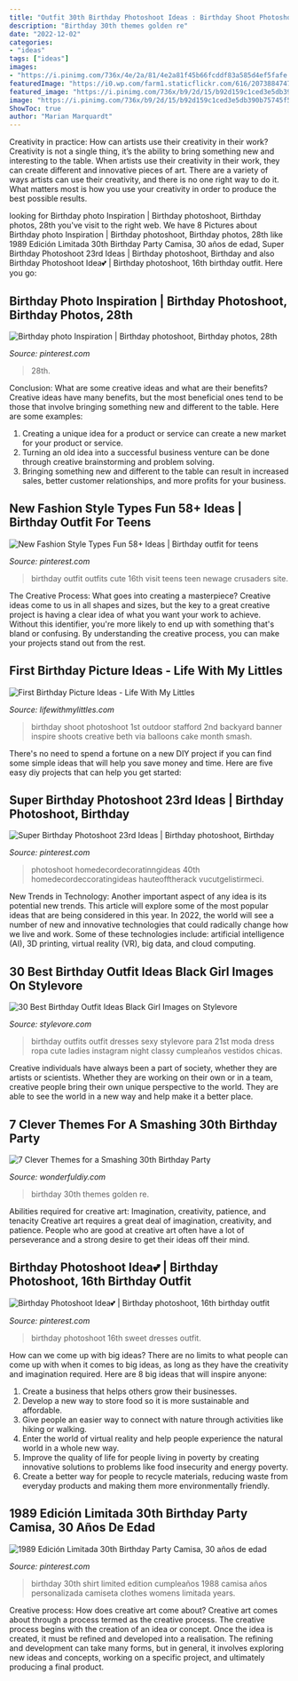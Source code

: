 ```yaml
---
title: "Outfit 30th Birthday Photoshoot Ideas : Birthday Shoot Photoshoot 1st Outdoor Stafford 2nd Backyard Banner Inspire Shoots Creative Beth Via Balloons Cake Month Smash"
description: "Birthday 30th themes golden re"
date: "2022-12-02"
categories:
- "ideas"
tags: ["ideas"]
images:
- "https://i.pinimg.com/736x/4e/2a/81/4e2a81f45b66fcddf83a585d4ef5fafe.jpg"
featuredImage: "https://i0.wp.com/farm1.staticflickr.com/616/20738847472_71edc87d1f_c.jpg?resize=533%2C800&amp;ssl=1"
featured_image: "https://i.pinimg.com/736x/b9/2d/15/b92d159c1ced3e5db390b75745f5041c.jpg"
image: "https://i.pinimg.com/736x/b9/2d/15/b92d159c1ced3e5db390b75745f5041c.jpg"
ShowToc: true
author: "Marian Marquardt"
---
```



Creativity in practice: How can artists use their creativity in their work?
Creativity is not a single thing, it’s the ability to bring something new and interesting to the table. When artists use their creativity in their work, they can create different and innovative pieces of art. There are a variety of ways artists can use their creativity, and there is no one right way to do it. What matters most is how you use your creativity in order to produce the best possible results.

	

		
looking for Birthday photo Inspiration | Birthday photoshoot, Birthday photos, 28th you've visit to the right web. We have 8 Pictures about Birthday photo Inspiration | Birthday photoshoot, Birthday photos, 28th like 1989 Edición Limitada 30th Birthday Party Camisa, 30 años de edad, Super Birthday Photoshoot 23rd Ideas | Birthday photoshoot, Birthday and also Birthday Photoshoot Idea💕 | Birthday photoshoot, 16th birthday outfit. Here you go:
		
    
## Birthday Photo Inspiration | Birthday Photoshoot, Birthday Photos, 28th

<img loading=lazy src="https://i.pinimg.com/736x/2f/34/0b/2f340b8bb46cd355be3cd6054d8c3ecf.jpg" onerror="this.onerror=null;this.src='https://tse4.mm.bing.net/th?id=OIP.Abr2Kdy4-JUWsxPsUm_xqwHaJQ&amp;pid=15.1';" alt="Birthday photo Inspiration | Birthday photoshoot, Birthday photos, 28th">

_Source: pinterest.com_

>28th. 

	

Conclusion: What are some creative ideas and what are their benefits?
Creative ideas have many benefits, but the most beneficial ones tend to be those that involve bringing something new and different to the table. Here are some examples:
1. Creating a unique idea for a product or service can create a new market for your product or service.
2. Turning an old idea into a successful business venture can be done through creative brainstorming and problem solving.
3. Bringing something new and different to the table can result in increased sales, better customer relationships, and more profits for your business.

    
## New Fashion Style Types Fun 58+ Ideas | Birthday Outfit For Teens

<img loading=lazy src="https://i.pinimg.com/736x/b9/2d/15/b92d159c1ced3e5db390b75745f5041c.jpg" onerror="this.onerror=null;this.src='https://tse3.mm.bing.net/th?id=OIP.VEYzVD_hUmM5pG4hff2UTAAAAA&amp;pid=15.1';" alt="New Fashion Style Types Fun 58+ Ideas | Birthday outfit for teens">

_Source: pinterest.com_

>birthday outfit outfits cute 16th visit teens teen newage crusaders site. 

	

The Creative Process: What goes into creating a masterpiece?
Creative ideas come to us in all shapes and sizes, but the key to a great creative project is having a clear idea of what you want your work to achieve. Without this identifier, you're more likely to end up with something that's bland or confusing. By understanding the creative process, you can make your projects stand out from the rest.

    
## First Birthday Picture Ideas - Life With My Littles

<img loading=lazy src="https://i0.wp.com/farm1.staticflickr.com/616/20738847472_71edc87d1f_c.jpg?resize=533%2C800&amp;ssl=1" onerror="this.onerror=null;this.src='https://tse3.mm.bing.net/th?id=OIP.515MXH0RfHrVTVVEwUo3lgHaLH&amp;pid=15.1';" alt="First Birthday Picture Ideas - Life With My Littles">

_Source: lifewithmylittles.com_

>birthday shoot photoshoot 1st outdoor stafford 2nd backyard banner inspire shoots creative beth via balloons cake month smash. 

	

There's no need to spend a fortune on a new DIY project if you can find some simple ideas that will help you save money and time. Here are five easy diy projects that can help you get started: 

    
## Super Birthday Photoshoot 23rd Ideas | Birthday Photoshoot, Birthday

<img loading=lazy src="https://i.pinimg.com/736x/de/b8/d0/deb8d07e33af442a8dfddf34694e18e6.jpg" onerror="this.onerror=null;this.src='https://tse2.mm.bing.net/th?id=OIP.24q4tiDtV5QPFjoGei0OCQAAAA&amp;pid=15.1';" alt="Super Birthday Photoshoot 23rd Ideas | Birthday photoshoot, Birthday">

_Source: pinterest.com_

>photoshoot homedecordecoratinngideas 40th homedecordeccoratingideas hauteofftherack vucutgelistirmeci. 

	

New Trends in Technology: Another important aspect of any idea is its potential new trends. This article will explore some of the most popular ideas that are being considered in this year.
In 2022, the world will see a number of new and innovative technologies that could radically change how we live and work. Some of these technologies include: artificial intelligence (AI), 3D printing, virtual reality (VR), big data, and cloud computing.

    
## 30 Best Birthday Outfit Ideas Black Girl Images On Stylevore

<img loading=lazy src="https://www.stylevore.com/wp-content/uploads/2019/05/black-girls-birthday-outfits-st-15578168614lcp8.jpg" onerror="this.onerror=null;this.src='https://tse4.mm.bing.net/th?id=OIP.KMtzBKvQLNFpQpq1WAvtUAHaIl&amp;pid=15.1';" alt="30 Best Birthday Outfit Ideas Black Girl Images on Stylevore">

_Source: stylevore.com_

>birthday outfits outfit dresses sexy stylevore para 21st moda dress ropa cute ladies instagram night classy cumpleaños vestidos chicas. 

	

Creative individuals have always been a part of society, whether they are artists or scientists. Whether they are working on their own or in a team, creative people bring their own unique perspective to the world. They are able to see the world in a new way and help make it a better place.

    
## 7 Clever Themes For A Smashing 30th Birthday Party

<img loading=lazy src="https://cdn.wonderfuldiy.com/wp-content/uploads/2015/12/Youre-Golden.jpg" onerror="this.onerror=null;this.src='https://tse2.mm.bing.net/th?id=OIP.dA-EKfvFo0TPf-oMPo2J9gHaJ4&amp;pid=15.1';" alt="7 Clever Themes for a Smashing 30th Birthday Party">

_Source: wonderfuldiy.com_

>birthday 30th themes golden re. 

	

Abilities required for creative art: Imagination, creativity, patience, and tenacity
Creative art requires a great deal of imagination, creativity, and patience. People who are good at creative art often have a lot of perseverance and a strong desire to get their ideas off their mind.

    
## Birthday Photoshoot Idea💕 | Birthday Photoshoot, 16th Birthday Outfit

<img loading=lazy src="https://i.pinimg.com/736x/4e/2a/81/4e2a81f45b66fcddf83a585d4ef5fafe.jpg" onerror="this.onerror=null;this.src='https://tse1.mm.bing.net/th?id=OIP.H-WA_FpxJvyY3CUEHgNIXwHaLH&amp;pid=15.1';" alt="Birthday Photoshoot Idea💕 | Birthday photoshoot, 16th birthday outfit">

_Source: pinterest.com_

>birthday photoshoot 16th sweet dresses outfit. 

	

How can we come up with big ideas?
There are no limits to what people can come up with when it comes to big ideas, as long as they have the creativity and imagination required. Here are 8 big ideas that will inspire anyone:
1. Create a business that helps others grow their businesses. 
2. Develop a new way to store food so it is more sustainable and affordable. 
3. Give people an easier way to connect with nature through activities like hiking or walking. 
4. Enter the world of virtual reality and help people experience the natural world in a whole new way. 
5. Improve the quality of life for people living in poverty by creating innovative solutions to problems like food insecurity and energy poverty. 
6. Create a better way for people to recycle materials, reducing waste from everyday products and making them more environmentally friendly. 

    
## 1989 Edición Limitada 30th Birthday Party Camisa, 30 Años De Edad

<img loading=lazy src="https://i.pinimg.com/736x/01/5b/cb/015bcb83721c2bb0a95e526d9736cc45.jpg" onerror="this.onerror=null;this.src='https://tse2.mm.bing.net/th?id=OIP.cWfZr_DKEBpYSBRU4NoEogHaF7&amp;pid=15.1';" alt="1989 Edición Limitada 30th Birthday Party Camisa, 30 años de edad">

_Source: pinterest.com_

>birthday 30th shirt limited edition cumpleaños 1988 camisa años personalizada camiseta clothes womens limitada years. 

	

Creative process: How does creative art come about?
Creative art comes about through a process termed as the creative process. The creative process begins with the creation of an idea or concept. Once the idea is created, it must be refined and developed into a realisation. The refining and development can take many forms, but in general, it involves exploring new ideas and concepts, working on a specific project, and ultimately producing a final product.

